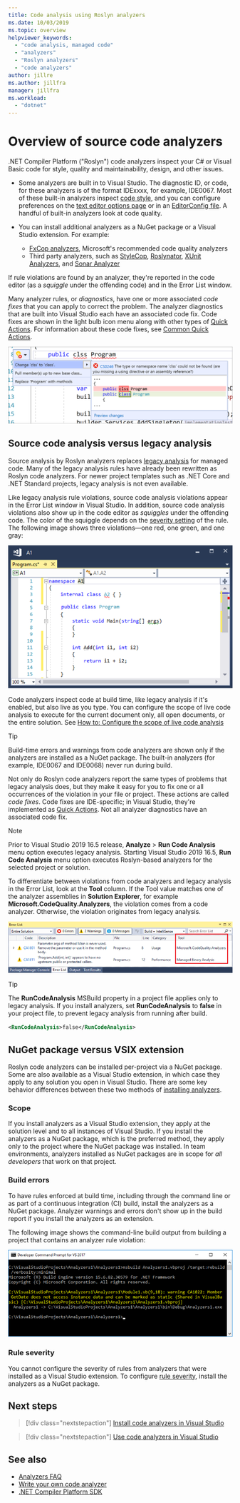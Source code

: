 ```yaml
---
title: Code analysis using Roslyn analyzers
ms.date: 10/03/2019
ms.topic: overview
helpviewer_keywords:
  - "code analysis, managed code"
  - "analyzers"
  - "Roslyn analyzers"
  - "code analyzers"
author: jillre
ms.author: jillfra
manager: jillfra
ms.workload:
  - "dotnet"
---
```

# Overview of source code analyzers

.NET Compiler Platform ("Roslyn") code analyzers inspect your C# or Visual Basic code for style, quality and maintainability, design, and other issues.

- Some analyzers are built in to Visual Studio. The diagnostic ID, or code, for these analyzers is of the format IDExxxx, for example, IDE0067. Most of these built-in analyzers inspect [code style](../ide/code-styles-and-code-cleanup.md), and you can configure preferences on the [text editor options page](../ide/code-styles-and-code-cleanup.md) or in an [EditorConfig file](../ide/editorconfig-code-style-settings-reference.md). A handful of built-in analyzers look at code quality.

- You can install additional analyzers as a NuGet package or a Visual Studio extension. For example:

  - [FxCop analyzers](../code-quality/install-fxcop-analyzers.md), Microsoft's recommended code quality analyzers
  - Third party analyzers, such as [StyleCop](https://www.nuget.org/packages/StyleCop.Analyzers/), [Roslynator](https://www.nuget.org/packages/Roslynator/), [XUnit Analyzers](https://www.nuget.org/packages/xunit.analyzers/), and [Sonar Analyzer](https://www.nuget.org/packages/SonarAnalyzer.CSharp/)

If rule violations are found by an analyzer, they're reported in the code editor (as a *squiggle* under the offending code) and in the Error List window.

Many analyzer rules, or *diagnostics*, have one or more associated *code fixes* that you can apply to correct the problem. The analyzer diagnostics that are built into Visual Studio each have an associated code fix. Code fixes are shown in the light bulb icon menu along with other types of [Quick Actions](../ide/quick-actions.md). For information about these code fixes, see [Common Quick Actions](../ide/common-quick-actions.md).

![Analyzer violation and Quick Action code fix](../code-quality/media/built-in-analyzer-code-fix.png)

## Source code analysis versus legacy analysis

Source analysis by Roslyn analyzers replaces [legacy analysis](../code-quality/code-analysis-for-managed-code-overview.md) for managed code. Many of the legacy analysis rules have already been rewritten as Roslyn code analyzers. For newer project templates such as .NET Core and .NET Standard projects, legacy analysis is not even available.

Like legacy analysis rule violations, source code analysis violations appear in the Error List window in Visual Studio. In addition, source code analysis violations also show up in the code editor as *squiggles* under the offending code. The color of the squiggle depends on the [severity setting](../code-quality/use-roslyn-analyzers.md#rule-severity) of the rule. The following image shows three violations&mdash;one red, one green, and one gray:

![Squiggles in the code editor in Visual Studio](media/diagnostics-severity-colors.png)

Code analyzers inspect code at build time, like legacy analysis if it's enabled, but also live as you type. You can configure the scope of live code analysis to execute for the current document only, all open documents, or the entire solution. See [How to: Configure the scope of live code analysis](./configure-live-code-analysis-scope-managed-code.md) 

> [!TIP]
> Build-time errors and warnings from code analyzers are shown only if the analyzers are installed as a NuGet package. The built-in analyzers (for example, IDE0067 and IDE0068) never run during build.

Not only do Roslyn code analyzers report the same types of problems that legacy analysis does, but they make it easy for you to fix one or all occurrences of the violation in your file or project. These actions are called *code fixes*. Code fixes are IDE-specific; in Visual Studio, they're implemented as [Quick Actions](../ide/quick-actions.md). Not all analyzer diagnostics have an associated code fix.

> [!NOTE]
> Prior to Visual Studio 2019 16.5 release, **Analyze** > **Run Code Analysis** menu option executes legacy analysis. Starting Visual Studio 2019 16.5, **Run Code Analysis** menu option executes Roslyn-based analyzers for the selected project or solution.

To differentiate between violations from code analyzers and legacy analysis in the Error List, look at the **Tool** column. If the Tool value matches one of the analyzer assemblies in **Solution Explorer**, for example **Microsoft.CodeQuality.Analyzers**, the violation comes from a code analyzer. Otherwise, the violation originates from legacy analysis.

![Tool column in Error List](media/code-analysis-tool-in-error-list.png)

> [!TIP]
> The **RunCodeAnalysis** MSBuild property in a project file applies only to legacy analysis. If you install analyzers, set **RunCodeAnalysis** to **false** in your project file, to prevent legacy analysis from running after build.
>
> ```xml
> <RunCodeAnalysis>false</RunCodeAnalysis>
> ```

## NuGet package versus VSIX extension

Roslyn code analyzers can be installed per-project via a NuGet package. Some are also available as a Visual Studio extension, in which case they apply to any solution you open in Visual Studio. There are some key behavior differences between these two methods of [installing analyzers](../code-quality/install-roslyn-analyzers.md).

### Scope

If you install analyzers as a Visual Studio extension, they apply at the solution level and to all instances of Visual Studio. If you install the analyzers as a NuGet package, which is the preferred method, they apply only to the project where the NuGet package was installed. In team environments, analyzers installed as NuGet packages are in scope for *all developers* that work on that project.

### Build errors

To have rules enforced at build time, including through the command line or as part of a continuous integration (CI) build, install the analyzers as a NuGet package. Analyzer warnings and errors don't show up in the build report if you install the analyzers as an extension.

The following image shows the command-line build output from building a project that contains an analyzer rule violation:

![MSBuild output with rule violation](media/command-line-build-analyzers.png)

### Rule severity

You cannot configure the severity of rules from analyzers that were installed as a Visual Studio extension. To configure [rule severity](../code-quality/use-roslyn-analyzers.md#rule-severity), install the analyzers as a NuGet package.

## Next steps

> [!div class="nextstepaction"]
> [Install code analyzers in Visual Studio](../code-quality/install-roslyn-analyzers.md)

> [!div class="nextstepaction"]
> [Use code analyzers in Visual Studio](../code-quality/use-roslyn-analyzers.md)

## See also

- [Analyzers FAQ](analyzers-faq.md)
- [Write your own code analyzer](../extensibility/getting-started-with-roslyn-analyzers.md)
- [.NET Compiler Platform SDK](/dotnet/csharp/roslyn-sdk/)
